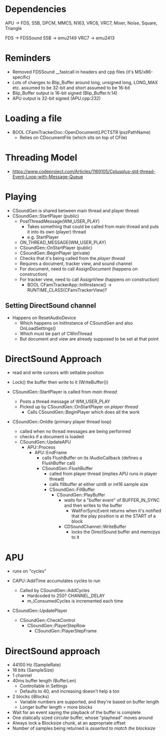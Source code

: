 # Dependencies

APU -> FDS, S5B, DPCM, MMC5, N163, VRC6, VRC7, Mixer, Noise, Square, Triangle

FDS -> FDSSound
S5B -> emu2149
VRC7 -> emu2413

# Reminders

- Removed FDSSound __fastcall in headers and cpp files (it's MS/x86-specific)
- Lots of changes to Blip_Buffer around long, unsigned long, LONG_MAX etc. assumed to be 32-bit and short assumed to be 16-bit
- Blip_Buffer output is 16-bit signed (Blip_Buffer.h:14)
- APU output is 32-bit signed (APU.cpp:232)

# Loading a file

- BOOL CFamiTrackerDoc::OpenDocument(LPCTSTR lpszPathName)
  - Relies on CDocumentFile (which sits on top of CFile)
  
# Threading Model

- https://www.codeproject.com/Articles/1169105/Cplusplus-std-thread-Event-Loop-with-Message-Queue

# Playing

- CSoundGen is shared between main thread and player thread
- CSoundGen::StartPlayer (public)
  - PostThreadMessage(WM_USER_PLAY)
    - Takes something that could be called from main thread and puts it into its own (player) thread
    - e.g. StartPlayer
  - ON_THREAD_MESSAGE(WM_USER_PLAY)
  - CSoundGen::OnStartPlayer (public)
  - CSoundGen::BeginPlayer (private)
  - Checks that it's being called from the *player thread*
  - Requires a document, tracker view, and sound channel
  - For document, need to call AssignDocument (happens on construction)
  - For tracker view, need to call AssignView (happens on construction)
    - BOOL CFamiTrackerApp::InitInstance() -> RUNTIME_CLASS(CFamiTrackerView)?

## Setting DirectSound channel
- Happens on ResetAudioDevice
  - Which happens on InitInstance of CSoundGen and also OnLoadSettings()
  - Which must be part of CWinThread
  - But document and view are already supposed to be set at that point
  
# DirectSound Approach
- read and write cursors with settable position
- Lock() the buffer then write to it (WriteBuffer())
  
- CSoundGen::StartPlayer is called from *main thread*
  - Posts a thread message of WM_USER_PLAY
  - Picked up by CSoundGen::OnStartPlayer on *player thread*
    - Calls CSoundGen::BeginPlayer which does all the work
    
- CSoundGen::OnIdle (primary player thread loop)
  - called when no thread messages are being performed
  - checks if a document is loaded
  - CSoundGen::UpdateAPU
    - APU::Process
      - APU::EndFrame
        - calls FlushBuffer on its IAudioCallback (defines a FlushBuffer call)
        - CSoundGen::FlushBuffer
          - called from player thread (implies APU runs in player thread)
          - calls fillbuffer at either uint8 or int16 sample size
          - CSoundGen::FillBuffer
            - CSoundGen::PlayBuffer
              - *waits* for a "buffer event" of BUFFER_IN_SYNC and then writes to the buffer
                - WaitForSyncEvent returns when it's notified that the play position is at the START of a block 
              - CDSoundChannel::WriteBuffer
                - locks the DirectSound buffer and memcpys to it
  
# APU
- runs on "cycles"
- CAPU::AddTime accumulates cycles to run
  - Called by CSoundGen::AddCycles
    - Hardcoded to 250? CHANNEL_DELAY
    - m_iConsumedCycles is incremented each time
  
- CSoundGen::UpdatePlayer
  - CSoundGen::CheckControl
    - CSoundGen::PlayerStepRow
      - CSoundGen::PlayerStepFrame
  
# DirectSound approach
- 44100 Hz (SampleRate)
- 16 bits (SampleSize)
- 1 channel
- 40ms buffer length (BufferLen)
  - Controllable in Settings
  - Defaults to 40, and increasing doesn't help a ton
- 2 blocks (iBlocks)
  - Variable numbers are supported, and they're based on buffer length
  - Longer buffer length = more blocks
- Wait for an event saying the playback of the buffer is complete
- One statically sized *circular* buffer, whose "playhead" moves around
- Always lock a Blocksize chunk, at an appropriate offset
- Number of samples being returned is *asserted to match the blocksize*